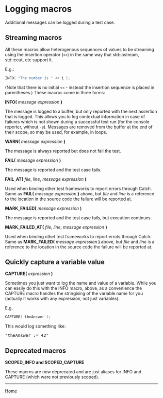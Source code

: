 # Logging macros

Additional messages can be logged during a test case.

## Streaming macros

All these macros allow heterogenous sequences of values to be streaming using the insertion operator (```<<```) in the same way that std::ostream, std::cout, etc support it.

E.g.:
```c++
INFO( "The number is " << i );
```

(Note that there is no initial ```<<``` - instead the insertion sequence is placed in parentheses.)
These macros come in three forms:

**INFO(** _message expression_ **)**

The message is logged to a buffer, but only reported with the next assertion that is logged. This allows you to log contextual information in case of failures which is not shown during a successful test run (for the console reporter, without -s). Messages are removed from the buffer at the end of their scope, so may be used, for example, in loops.

**WARN(** _message expression_ **)**

The message is always reported but does not fail the test.

**FAIL(** _message expression_ **)**

The message is reported and the test case fails.

**FAIL_AT(** _file_, _line_, _message expression_ **)**

Used when binding other test frameworks to report errors through Catch. Same as **FAIL(** _message expression_ **)** above, but _file_ and _line_ is a reference to the location in the source code the failure will be reported at.

**MARK_FAILED(** _message expression_ **)**

The message is reported and the test case fails, but execution continues.

**MARK_FAILED_AT(** _file_, _line_, _message expression_ **)**

Used when binding othet test frameworks to report errots through Catch. Same as **MARK_FAILED(** _message expression_ **)** above, but _file_ and _line_ is a reference to the location in the source code the failure will be reported at.

## Quickly capture a variable value

**CAPTURE(** _expression_ **)**

Sometimes you just want to log the name and value of a variable. While you can easily do this with the INFO macro, above, as a convenience the CAPTURE macro handles the stringising of the variable name for you (actually it works with any expression, not just variables).

E.g.
```c++
CAPTURE( theAnswer );
```

This would log something like:

<pre>"theAnswer := 42"</pre>

## Deprecated macros

**SCOPED_INFO and SCOPED_CAPTURE**

These macros are now deprecated and are just aliases for INFO and CAPTURE (which were not previously scoped).

---

[Home](Readme.md)